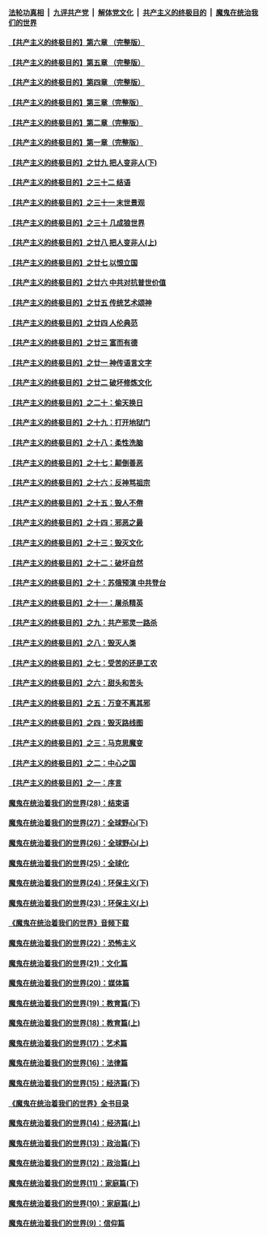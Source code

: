 ####  [法轮功真相](../../../../basic/blob/master/README.md?t=05011831) &nbsp;|&nbsp; [九评共产党](../../../../9ping.md/blob/master/README.md?t=05011831) &nbsp;|&nbsp; [解体党文化](../../../../jtdwh.md/blob/master/README.md?t=05011831)  &nbsp;|&nbsp; [共产主义的终极目的](../../../../gczydzjmd.md/blob/master/README.md?t=05011831) &nbsp;|&nbsp; [魔鬼在统治我们的世界](../../../../mgztzwmdsj.md/blob/master/README.md?t=05011831) 

#### [【共产主义的终极目的】第六章 （完整版）](../pages/nsc422/n11428913.md?t=05011831) 

#### [【共产主义的终极目的】第五章 （完整版）](../pages/nsc422/n11428912.md?t=05011831) 

#### [【共产主义的终极目的】第四章 （完整版）](../pages/nsc422/n11428907.md?t=05011831) 

#### [【共产主义的终极目的】第三章（完整版）](../pages/nsc422/n11428848.md?t=05011831) 

#### [【共产主义的终极目的】第二章（完整版）](../pages/nsc422/n11428831.md?t=05011831) 

#### [【共产主义的终极目的】第一章（完整版）](../pages/nsc422/n11417651.md?t=05011831) 

#### [【共产主义的终极目的】之廿九 把人变非人(下)](../pages/nsc422/n11344140.md?t=05011831) 

#### [【共产主义的终极目的】之三十二 结语](../pages/nsc422/n11360535.md?t=05011831) 

#### [【共产主义的终极目的】之三十一 末世景观](../pages/nsc422/n11351129.md?t=05011831) 

#### [【共产主义的终极目的】之三十 几成狼世界](../pages/nsc422/n11348280.md?t=05011831) 

#### [【共产主义的终极目的】之廿八 把人变非人(上)](../pages/nsc422/n11340492.md?t=05011831) 

#### [【共产主义的终极目的】之廿七 以恨立国](../pages/nsc422/n11336944.md?t=05011831) 

#### [【共产主义的终极目的】之廿六 中共对抗普世价值](../pages/nsc422/n11324785.md?t=05011831) 

#### [【共产主义的终极目的】之廿五 传统艺术颂神](../pages/nsc422/n11296396.md?t=05011831) 

#### [【共产主义的终极目的】之廿四 人伦典范](../pages/nsc422/n11296397.md?t=05011831) 

#### [【共产主义的终极目的】之廿三 富而有德](../pages/nsc422/n11283598.md?t=05011831) 

#### [【共产主义的终极目的】之廿一 神传语言文字](../pages/nsc422/n11263265.md?t=05011831) 

#### [【共产主义的终极目的】之廿二 破坏修炼文化](../pages/nsc422/n11245728.md?t=05011831) 

#### [【共产主义的终极目的】之二十：偷天换日](../pages/nsc422/n11238846.md?t=05011831) 

#### [【共产主义的终极目的】之十九：打开地狱门](../pages/nsc422/n11206376.md?t=05011831) 

#### [【共产主义的终极目的】之十八：柔性洗脑](../pages/nsc422/n11199994.md?t=05011831) 

#### [【共产主义的终极目的】之十七：颠倒善恶](../pages/nsc422/n11179782.md?t=05011831) 

#### [【共产主义的终极目的】之十六：反神骂祖宗](../pages/nsc422/n11166798.md?t=05011831) 

#### [【共产主义的终极目的】之十五：毁人不倦](../pages/nsc422/n11166792.md?t=05011831) 

#### [【共产主义的终极目的】之十四：邪恶之最](../pages/nsc422/n11150249.md?t=05011831) 

#### [【共产主义的终极目的】之十三：毁灭文化](../pages/nsc422/n11135227.md?t=05011831) 

#### [【共产主义的终极目的】之十二：破坏自然](../pages/nsc422/n11135214.md?t=05011831) 

#### [【共产主义的终极目的】之十：苏俄预演 中共登台](../pages/nsc422/n11118424.md?t=05011831) 

#### [【共产主义的终极目的】之十一：屠杀精英](../pages/nsc422/n11118442.md?t=05011831) 

#### [【共产主义的终极目的】之九：共产邪灵一路杀](../pages/nsc422/n11114139.md?t=05011831) 

#### [【共产主义的终极目的】之八：毁灭人类](../pages/nsc422/n11108503.md?t=05011831) 

#### [【共产主义的终极目的】之七：受苦的还是工农](../pages/nsc422/n11101809.md?t=05011831) 

#### [【共产主义的终极目的】之六：甜头和苦头](../pages/nsc422/n11096971.md?t=05011831) 

#### [【共产主义的终极目的】之五：万变不离其邪](../pages/nsc422/n11091285.md?t=05011831) 

#### [【共产主义的终极目的】之四：毁灭路线图](../pages/nsc422/n11086284.md?t=05011831) 

#### [【共产主义的终极目的】之三：马克思魔变](../pages/nsc422/n11061941.md?t=05011831) 

#### [【共产主义的终极目的】之二：中心之国](../pages/nsc422/n11047728.md?t=05011831) 

#### [【共产主义的终极目的】之一：序言](../pages/nsc422/n11086077.md?t=05011831) 

#### [魔鬼在统治着我们的世界(28)：结束语](../pages/nsc422/n10936246.md?t=05011831) 

#### [魔鬼在统治着我们的世界(27)：全球野心(下)](../pages/nsc422/n10928319.md?t=05011831) 

#### [魔鬼在统治着我们的世界(26)：全球野心(上)](../pages/nsc422/n10900318.md?t=05011831) 

#### [魔鬼在统治着我们的世界(25)：全球化](../pages/nsc422/n10788205.md?t=05011831) 

#### [魔鬼在统治着我们的世界(24)：环保主义(下)](../pages/nsc422/n10695307.md?t=05011831) 

#### [魔鬼在统治着我们的世界(23)：环保主义(上)](../pages/nsc422/n10688613.md?t=05011831) 

#### [《魔鬼在统治着我们的世界》音频下载](../pages/nsc422/n10635553.md?t=05011831) 

#### [魔鬼在统治着我们的世界(22)：恐怖主义](../pages/nsc422/n10614727.md?t=05011831) 

#### [魔鬼在统治着我们的世界(21)：文化篇](../pages/nsc422/n10597706.md?t=05011831) 

#### [魔鬼在统治着我们的世界(20)：媒体篇](../pages/nsc422/n10586579.md?t=05011831) 

#### [魔鬼在统治着我们的世界(19)：教育篇(下)](../pages/nsc422/n10564808.md?t=05011831) 

#### [魔鬼在统治着我们的世界(18)：教育篇(上)](../pages/nsc422/n10526970.md?t=05011831) 

#### [魔鬼在统治着我们的世界(17)：艺术篇](../pages/nsc422/n10499093.md?t=05011831) 

#### [魔鬼在统治着我们的世界(16)：法律篇](../pages/nsc422/n10485969.md?t=05011831) 

#### [魔鬼在统治着我们的世界(15)：经济篇(下)](../pages/nsc422/n10469975.md?t=05011831) 

#### [《魔鬼在统治着我们的世界》全书目录](../pages/nsc422/n10464261.md?t=05011831) 

#### [魔鬼在统治着我们的世界(14)：经济篇(上)](../pages/nsc422/n10457370.md?t=05011831) 

#### [魔鬼在统治着我们的世界(13)：政治篇(下)](../pages/nsc422/n10448270.md?t=05011831) 

#### [魔鬼在统治着我们的世界(12)：政治篇(上)](../pages/nsc422/n10444576.md?t=05011831) 

#### [魔鬼在统治着我们的世界(11)：家庭篇(下)](../pages/nsc422/n10440961.md?t=05011831) 

#### [魔鬼在统治着我们的世界(10)：家庭篇(上)](../pages/nsc422/n10435448.md?t=05011831) 

#### [魔鬼在统治着我们的世界(9)：信仰篇](../pages/nsc422/n10432159.md?t=05011831) 


